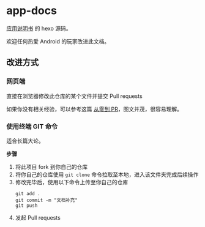 # app-docs
[应用说明书](https://doc.loafing.cn) 的 hexo 源码。

欢迎任何热爱 Android 的玩家改进此文档。

## 改进方式
### 网页端
直接在浏览器修改此仓库的某个文件并提交 Pull requests

如果你没有相关经验，可以参考这篇 [从零到 PR](https://ld246.com/article/1589724003386)，图文并茂，很容易理解。


### 使用终端 GIT 命令
适合长篇大论。

**步骤**
1. 将此项目 fork 到你自己的仓库
2. 将你自己的仓库使用 `git clone` 命令拉取至本地，进入该文件夹完成后续操作
3. 修改完毕后，使用以下命令上传至你自己的仓库
   ```
   git add .
   git commit -m "文档补充"
   git push
   ```
4. 发起 Pull requests
